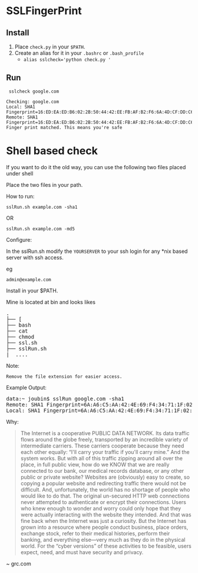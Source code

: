 # SSLFingerPrint

## Install

1. Place `check.py` in your `$PATH`.
2. Create an alias for it in your `.bashrc` or `.bash_profile`
    - `alias sslcheck='python check.py '`

## Run

` sslcheck google.com`

```
Checking: google.com
Local: SHA1 Fingerprint=16:ED:EA:ED:B6:02:2B:50:44:42:EE:FB:AF:B2:F6:6A:4D:CF:DD:C6
Remote: SHA1 Fingerprint=16:ED:EA:ED:B6:02:2B:50:44:42:EE:FB:AF:B2:F6:6A:4D:CF:DD:C6
Finger print matched. This means you're safe
```

# Shell based check

If you want to do it the old way, you can use the following two files placed under shell

Place the two files in your path.

How to run:
	
	sslRun.sh example.com -sha1
	
OR

	sslRun.sh example.com -md5

Configure:

In the sslRun.sh modify the `YOURSERVER` to your ssh login for any *nix based server with ssh access. 

eg
	
	admin@example.com
	
	
Install in your $PATH.

Mine is located at bin and looks likes
<pre>
.	
├── [
├── bash
├── cat
├── chmod
├── ssl.sh
├── sslRun.sh
|__....
</pre>

Note:

	Remove the file extension for easier access.
	
Example Output:
<pre>
data:~ joubin$ sslRun google.com -sha1
Remote: SHA1 Fingerprint=6A:A6:C5:AA:42:4E:69:F4:34:71:1F:02:C5:DD:A2:05:3F:06:2B:60
Local: SHA1 Fingerprint=6A:A6:C5:AA:42:4E:69:F4:34:71:1F:02:C5:DD:A2:05:3F:06:2B:60
</pre>


Why:

<blockquote>
The Internet is a cooperative PUBLIC DATA NETWORK. Its data traffic flows around the globe freely, transported by an incredible variety of intermediate carriers. These carriers cooperate because they need each other equally: “I'll carry your traffic if you'll carry mine.” And the system works. But with all of this traffic zipping around all over the place, in full public view, how do we KNOW that we are really connected to our bank, our medical records database, or any other public or private website? Websites are (obviously) easy to create, so copying a popular website and redirecting traffic there would not be difficult. And, unfortunately, the world has no shortage of people who would like to do that.
The original un-secured HTTP web connections never attempted to authenticate or encrypt their connections. Users who knew enough to wonder and worry could only hope that they were actually interacting with the website they intended. And that was fine back when the Internet was just a curiosity. But the Internet has grown into a resource where people conduct business, place orders, exchange stock, refer to their medical histories, perform their banking, and everything else—very much as they do in the physical world. For the “cyber versions” of these activities to be feasible, users expect, need, and must have security and privacy.
</blockquote>
~ grc.com